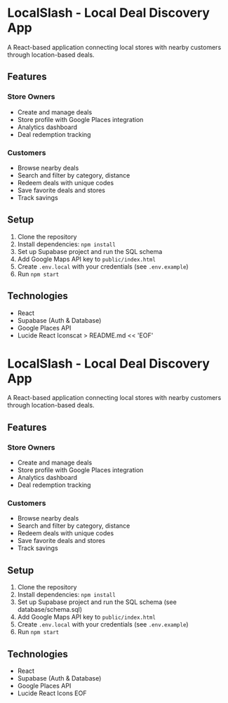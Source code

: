 # LocalSlash - Local Deal Discovery App

A React-based application connecting local stores with nearby customers through location-based deals.

## Features

### Store Owners
- Create and manage deals
- Store profile with Google Places integration
- Analytics dashboard
- Deal redemption tracking

### Customers
- Browse nearby deals
- Search and filter by category, distance
- Redeem deals with unique codes
- Save favorite deals and stores
- Track savings

## Setup

1. Clone the repository
2. Install dependencies: `npm install`
3. Set up Supabase project and run the SQL schema
4. Add Google Maps API key to `public/index.html`
5. Create `.env.local` with your credentials (see `.env.example`)
6. Run `npm start`

## Technologies
- React
- Supabase (Auth & Database)
- Google Places API
- Lucide React Iconscat > README.md << 'EOF'
# LocalSlash - Local Deal Discovery App

A React-based application connecting local stores with nearby customers through location-based deals.

## Features

### Store Owners
- Create and manage deals
- Store profile with Google Places integration
- Analytics dashboard
- Deal redemption tracking

### Customers
- Browse nearby deals
- Search and filter by category, distance
- Redeem deals with unique codes
- Save favorite deals and stores
- Track savings

## Setup

1. Clone the repository
2. Install dependencies: `npm install`
3. Set up Supabase project and run the SQL schema (see database/schema.sql)
4. Add Google Maps API key to `public/index.html`
5. Create `.env.local` with your credentials (see `.env.example`)
6. Run `npm start`

## Technologies
- React
- Supabase (Auth & Database)
- Google Places API
- Lucide React Icons
EOF

